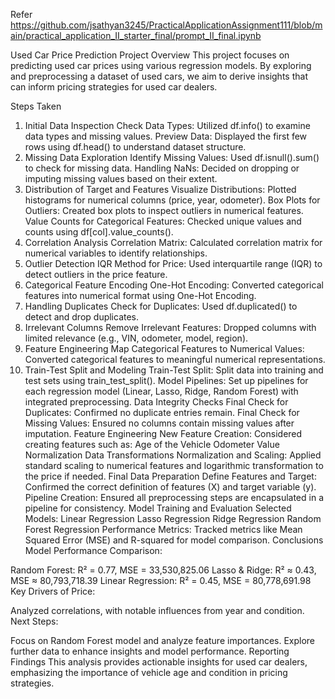 Refer https://github.com/jsathyan3245/PracticalApplicationAssignment111/blob/main/practical_application_II_starter_final/prompt_II_final.ipynb

Used Car Price Prediction Project
Overview
This project focuses on predicting used car prices using various regression models. By exploring and preprocessing a dataset of used cars, we aim to derive insights that can inform pricing strategies for used car dealers.

Steps Taken
1. Initial Data Inspection
Check Data Types: Utilized df.info() to examine data types and missing values.
Preview Data: Displayed the first few rows using df.head() to understand dataset structure.
2. Missing Data Exploration
Identify Missing Values: Used df.isnull().sum() to check for missing data.
Handling NaNs: Decided on dropping or imputing missing values based on their extent.
3. Distribution of Target and Features
Visualize Distributions: Plotted histograms for numerical columns (price, year, odometer).
Box Plots for Outliers: Created box plots to inspect outliers in numerical features.
Value Counts for Categorical Features: Checked unique values and counts using df[col].value_counts().
4. Correlation Analysis
Correlation Matrix: Calculated correlation matrix for numerical variables to identify relationships.
5. Outlier Detection
IQR Method for Price: Used interquartile range (IQR) to detect outliers in the price feature.
6. Categorical Feature Encoding
One-Hot Encoding: Converted categorical features into numerical format using One-Hot Encoding.
7. Handling Duplicates
Check for Duplicates: Used df.duplicated() to detect and drop duplicates.
8. Irrelevant Columns
Remove Irrelevant Features: Dropped columns with limited relevance (e.g., VIN, odometer, model, region).
9. Feature Engineering
Map Categorical Features to Numerical Values: Converted categorical features to meaningful numerical representations.
10. Train-Test Split and Modeling
Train-Test Split: Split data into training and test sets using train_test_split().
Model Pipelines: Set up pipelines for each regression model (Linear, Lasso, Ridge, Random Forest) with integrated preprocessing.
Data Integrity Checks
Final Check for Duplicates: Confirmed no duplicate entries remain.
Final Check for Missing Values: Ensured no columns contain missing values after imputation.
Feature Engineering
New Feature Creation: Considered creating features such as:
Age of the Vehicle
Odometer Value Normalization
Data Transformations
Normalization and Scaling: Applied standard scaling to numerical features and logarithmic transformation to the price if needed.
Final Data Preparation
Define Features and Target: Confirmed the correct definition of features (X) and target variable (y).
Pipeline Creation: Ensured all preprocessing steps are encapsulated in a pipeline for consistency.
Model Training and Evaluation
Selected Models:
Linear Regression
Lasso Regression
Ridge Regression
Random Forest Regression
Performance Metrics:
Tracked metrics like Mean Squared Error (MSE) and R-squared for model comparison.
Conclusions
Model Performance Comparison:

Random Forest: R² = 0.77, MSE = 33,530,825.06
Lasso & Ridge: R² ≈ 0.43, MSE ≈ 80,793,718.39
Linear Regression: R² = 0.45, MSE = 80,778,691.98
Key Drivers of Price:

Analyzed correlations, with notable influences from year and condition.
Next Steps:

Focus on Random Forest model and analyze feature importances.
Explore further data to enhance insights and model performance.
Reporting Findings
This analysis provides actionable insights for used car dealers, emphasizing the importance of vehicle age and condition in pricing strategies.
